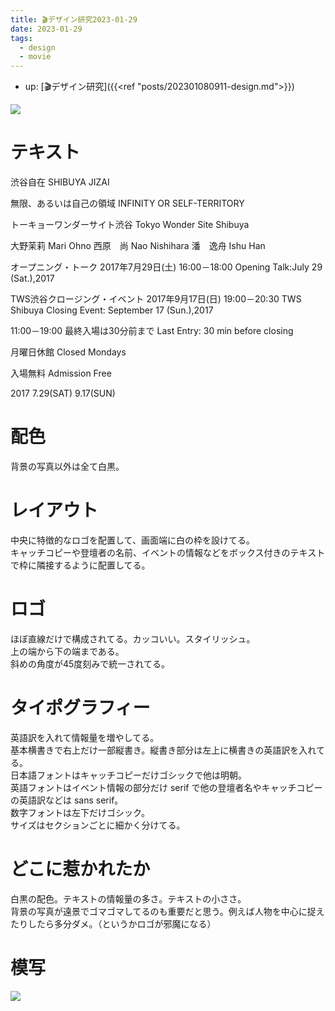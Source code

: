 ```yaml
---
title: 🎬デザイン研究2023-01-29
date: 2023-01-29
tags:
  - design
  - movie
---
```


- up: [🎬デザイン研究]({{<ref "posts/202301080911-design.md">}})

![](https://i.pinimg.com/564x/4a/9d/aa/4a9daa6af5dd0284fb48e1c617f6fbce.jpg)

# テキスト
渋谷自在 
SHIBUYA JIZAI  

無限、あるいは自己の領域 
INFINITY OR SELF-TERRITORY  

トーキョーワンダーサイト渋谷 
Tokyo Wonder Site Shibuya 

大野茉莉 
Mari Ohno 
西原　尚 
Nao Nishihara 
潘　逸舟 
Ishu Han 

オープニング・トーク 
2017年7月29日(土) 16:00－18:00 
Opening Talk:July 29 (Sat.),2017  

TWS渋谷クロージング・イベント 
2017年9月17日(日) 19:00－20:30 
TWS Shibuya Closing Event: 
September 17 (Sun.),2017  

11:00－19:00 
最終入場は30分前まで 
Last Entry: 30 min before closing  

月曜日休館 
Closed Mondays  

入場無料 
Admission Free  

2017 
7.29(SAT) 
9.17(SUN)  

# 配色
背景の写真以外は全て白黒。

# レイアウト
中央に特徴的なロゴを配置して、画面端に白の枠を設けてる。  
キャッチコピーや登壇者の名前、イベントの情報などをボックス付きのテキストで枠に隣接するように配置してる。  

# ロゴ
ほぼ直線だけで構成されてる。カッコいい。スタイリッシュ。  
上の端から下の端まである。  
斜めの角度が45度刻みで統一されてる。

# タイポグラフィー
英語訳を入れて情報量を増やしてる。  
基本横書きで右上だけ一部縦書き。縦書き部分は左上に横書きの英語訳を入れてる。  
日本語フォントはキャッチコピーだけゴシックで他は明朝。  
英語フォントはイベント情報の部分だけ serif で他の登壇者名やキャッチコピーの英語訳などは sans serif。  
数字フォントは左下だけゴシック。  
サイズはセクションごとに細かく分けてる。

# どこに惹かれたか
白黒の配色。テキストの情報量の多さ。テキストの小ささ。  
背景の写真が遠景でゴマゴマしてるのも重要だと思う。例えば人物を中心に捉えたりしたら多分ダメ。（というかロゴが邪魔になる）  


# 模写
![](https://www.alinco.shop/wp-content/uploads/2023/01/2023-01-29.png)